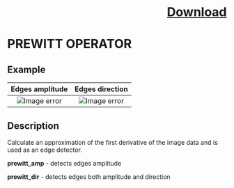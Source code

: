 # <p align="right"><a class="github-button" aria-label="Download ntkme/github-buttons on GitHub" href="https://github.com/Balluff-BVS/TestScripts/raw/master/Filters/Edges/edges_filters.zip" data-icon="octicon-cloud-download">Download</a></p>


PREWITT OPERATOR
==========

## Example

Edges amplitude             | Edges direction
:-------------------------:|:-------------------------:
![Image error](https://github.com/Balluff-BVS/TestScripts/blob/master/Filters/Edges/Prewitt/prewitt_amp.png?raw=true)  |  ![Image error](https://github.com/Balluff-BVS/TestScripts/blob/master/Filters/Edges/Prewitt/prewitt_dir.png?raw=true)

Description
----------

Calculate an approximation of the first derivative of the image data and is used as an edge detector.

**prewitt_amp** - detects edges amplitude

**prewitt_dir** - detects edges both amplitude and direction

